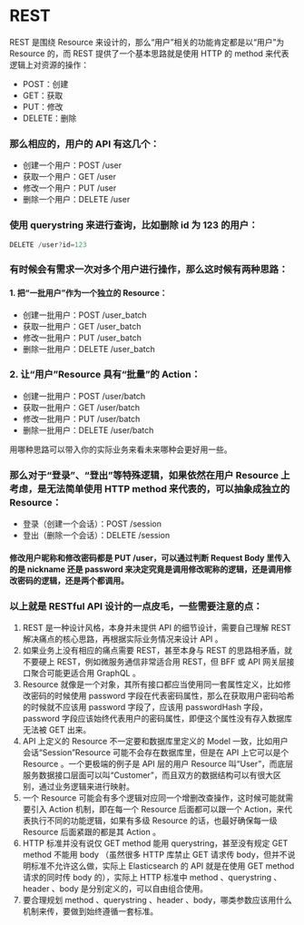 # REST

REST 是围绕 Resource 来设计的，那么“用户”相关的功能肯定都是以“用户”为 Resource 的，而 REST 提供了一个基本思路就是使用 HTTP 的 method 来代表逻辑上对资源的操作：
- POST：创建
- GET：获取
- PUT：修改
- DELETE：删除

### 那么相应的，用户的 API 有这几个：
- 创建一个用户：POST /user
- 获取一个用户：GET /user
- 修改一个用户：PUT /user
- 删除一个用户：DELETE /user

### 使用 querystring 来进行查询，比如删除 id 为 123 的用户：
```js
DELETE /user?id=123
```

### 有时候会有需求一次对多个用户进行操作，那么这时候有两种思路：
#### 1. 把“一批用户”作为一个独立的 Resource：
- 创建一批用户：POST /user_batch
- 获取一批用户：GET /user_batch
- 修改一批用户：PUT /user_batch
- 删除一批用户：DELETE /user_batch

### 2. 让“用户”Resource 具有“批量”的 Action：
- 创建一批用户：POST /user/batch
- 获取一批用户：GET /user/batch
- 修改一批用户：PUT /user/batch
- 删除一批用户：DELETE /user/batch

用哪种思路可以带入你的实际业务来看未来哪种会更好用一些。


### 那么对于“登录”、“登出”等特殊逻辑，如果依然在用户 Resource 上考虑，是无法简单使用 HTTP method 来代表的，可以抽象成独立的 Resource：
- 登录（创建一个会话）：POST /session
- 登出（删除一个会话）：DELETE /session

#### 修改用户昵称和修改密码都是 PUT /user，可以通过判断 Request Body 里传入的是 nickname 还是 password 来决定究竟是调用修改昵称的逻辑，还是调用修改密码的逻辑，还是两个都调用。

### 以上就是 RESTful API 设计的一点皮毛，一些需要注意的点：
1. REST 是一种设计风格，本身并未提供 API 的细节设计，需要自己理解 REST 解决痛点的核心思路，再根据实际业务情况来设计 API 。
2. 如果业务上没有相应的痛点需要 REST，甚至本身与 REST 的思路相矛盾，就不要硬上 REST，例如微服务通信非常适合用 REST，但 BFF 或 API 网关层接口聚合可能更适合用 GraphQL 。
3. Resource 就像是一个对象，其所有接口都应当使用同一套属性定义，比如修改密码的时候使用 password 字段在代表密码属性，那么在获取用户密码哈希的时候就不应该用 password 字段了，应该用 passwordHash 字段，password 字段应该始终代表用户的密码属性，即便这个属性没有存入数据库无法被 GET 出来。
4. API 上定义的 Resource 不一定要和数据库里定义的 Model 一致，比如用户会话“Session”Resource 可能不会存在数据库里，但是在 API 上它可以是个 Resource 。一个更极端的例子是 API 层的用户 Resource 叫“User”，而底层服务数据接口层面可以叫“Customer”，而且双方的数据结构可以有很大区别，通过业务逻辑来进行映射。
5. 一个 Resource 可能会有多个逻辑对应同一个增删改查操作，这时候可能就需要引入 Action 机制，即在每一个 Resource 后面都可以跟一个 Action，来代表执行不同的功能逻辑，如果有多级 Resource 的话，也最好确保每一级 Resource 后面紧跟的都是其 Action 。
6. HTTP 标准并没有说仅 GET method 能用 querystring，甚至没有规定 GET method 不能用 body （虽然很多 HTTP 库禁止 GET 请求传 body，但并不说明标准不允许这么做，实际上 Elasticsearch 的 API 就是在使用 GET method 请求的同时传 body 的），实际上 HTTP 标准中 method 、querystring 、header 、body 是分别定义的，可以自由组合使用。
7. 要合理规划 method 、querystring 、header 、body，哪类参数应该用什么机制来传，要做到始终遵循一套标准。